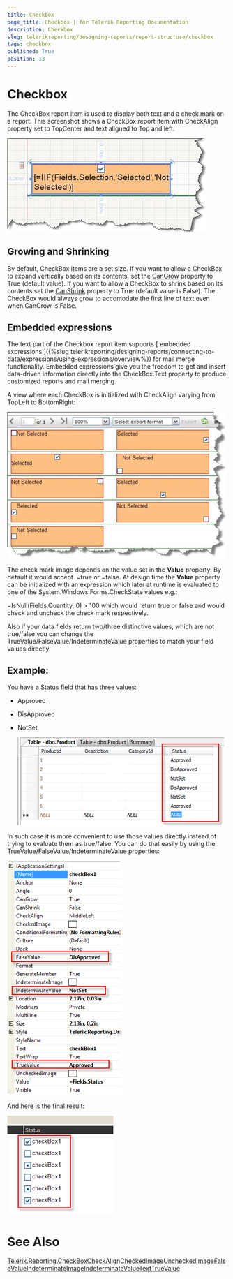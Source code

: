 ```yaml
---
title: Checkbox
page_title: Checkbox | for Telerik Reporting Documentation
description: Checkbox
slug: telerikreporting/designing-reports/report-structure/checkbox
tags: checkbox
published: True
position: 13
---
```


# Checkbox



The CheckBox report item is used to display both text and a check mark on a report. This screenshot shows a CheckBox report item with CheckAlign property set to TopCenter and text aligned to Top and left.  

  ![](images/checkboxitem1.jpg)



## Growing and Shrinking

By default, CheckBox items are a set size. If you want to allow a CheckBox to expand vertically based on its contents,           set the [CanGrow](/reporting/api/Telerik.Reporting.TextItemBase#Telerik_Reporting_TextItemBase_CanGrow) property to True (default value).           If you want to allow a CheckBox to shrink based on its contents set the           [CanShrink](/reporting/api/Telerik.Reporting.TextItemBase#Telerik_Reporting_TextItemBase_CanShrink) property to           True (default value is False). The CheckBox would always grow to accomodate the first line of text even when CanGrow is False.         

## Embedded expressions

The text part of the Checkbox report item supports [             embedded             expressions           ]({%slug telerikreporting/designing-reports/connecting-to-data/expressions/using-expressions/overview%}) for mail merge functionality. Embedded expressions give you the freedom to get and insert data-driven           information directly into the CheckBox.Text property to produce customized reports and mail merging.         

A view where each CheckBox is initialized with CheckAlign varying from TopLeft to BottomRight:   

  ![](images/checkboxitem2.jpg)





The check mark image depends on the value set in the __Value__ property. By default it would accept  =true or =false. At design time the __Value__ property can be initialized with an expression which later at runtime is evaluated to one of the System.Windows.Forms.CheckState values e.g.:         

=IsNull(Fields.Quantity, 0) > 100 which would return true or false and would check and uncheck the check mark respectively.         

Also if your data fields return two/three distinctive values, which are not true/false you can change the TrueValue/FalseValue/IndeterminateValue properties to match your field values directly.         

## Example:

You have a Status field that has three values:

* Approved 

* DisApproved 

* NotSet   

  ![](images/checkboxEval1.png)

In such case it is more convenient to use those values directly instead of trying to evaluate them as true/false. You can do that easily by using the TrueValue/FalseValue/IndeterminateValue properties:  

  ![](images/checkboxEval2.png)

And here is the final result:  

  ![](images/CheckBoxEval3.png)





# See Also
[Telerik.Reporting.CheckBox](/reporting/api/Telerik.Reporting.CheckBox)[CheckAlign](/reporting/api/Telerik.Reporting.CheckBox#Telerik_Reporting_CheckBox_CheckAlign)[CheckedImage](/reporting/api/Telerik.Reporting.CheckBox#Telerik_Reporting_CheckBox_CheckedImage)[UncheckedImage](/reporting/api/Telerik.Reporting.CheckBox#Telerik_Reporting_CheckBox_UncheckedImage)[FalseValue](/reporting/api/Telerik.Reporting.CheckBox#Telerik_Reporting_CheckBox_FalseValue)[IndeterminateImage](/reporting/api/Telerik.Reporting.CheckBox#Telerik_Reporting_CheckBox_IndeterminateImage)[IndeterminateValue](/reporting/api/Telerik.Reporting.CheckBox#Telerik_Reporting_CheckBox_IndeterminateValue)[Text](/reporting/api/Telerik.Reporting.CheckBox#Telerik_Reporting_CheckBox_Text)[TrueValue](/reporting/api/Telerik.Reporting.CheckBox#Telerik_Reporting_CheckBox_TrueValue)
